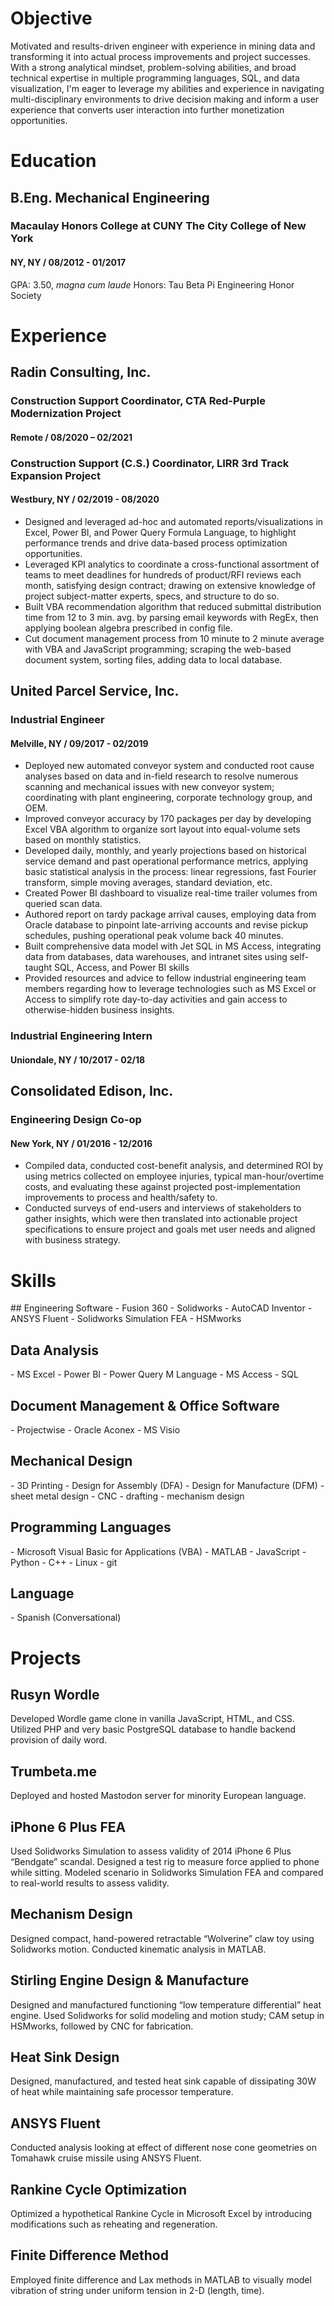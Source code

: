 # Objective
Motivated and results-driven engineer with experience in mining data and transforming it into actual process improvements and project successes. With a strong analytical mindset, problem-solving abilities, and broad technical expertise in multiple programming languages, SQL, and data visualization, I'm eager to leverage my abilities and experience in navigating multi-disciplinary environments to drive decision making and inform a user experience that converts user interaction into further monetization opportunities.

#  Education

##  B.Eng. Mechanical Engineering
###  Macaulay Honors College at CUNY The City College of New York
####  NY, NY / 08/2012 - 01/2017
GPA: 3.50, *magna cum laude*
Honors: Tau Beta Pi Engineering Honor Society

# Experience

##  Radin Consulting, Inc.
###  Construction Support Coordinator, CTA Red-Purple Modernization Project
####  Remote / 08/2020 – 02/2021
###  Construction Support (C.S.) Coordinator, LIRR 3rd Track Expansion Project
####  Westbury, NY  / 02/2019 - 08/2020
- Designed and leveraged ad-hoc and automated reports/visualizations in Excel, Power BI, and Power Query Formula Language, to highlight performance trends and drive data-based process optimization opportunities.
- Leveraged KPI analytics to coordinate a cross-functional assortment of teams to meet deadlines for hundreds of product/RFI reviews each month, satisfying design contract; drawing on extensive knowledge of project subject-matter experts, specs, and structure to do so.
- Built VBA recommendation algorithm that reduced submittal distribution time from 12 to 3 min. avg. by parsing email keywords with RegEx, then applying boolean algebra prescribed in config file.
- Cut document management process from 10 minute to 2 minute average with VBA and JavaScript programming; scraping the web-based document system, sorting files, adding data to local database.

##  United Parcel Service, Inc.
###  Industrial Engineer
####  Melville, NY /  09/2017 - 02/2019
- Deployed new automated conveyor system and conducted root cause analyses based on data and in-field research to resolve numerous scanning and mechanical issues with new conveyor system; coordinating with plant engineering, corporate technology group, and OEM.
- Improved conveyor accuracy by 170 packages per day by developing Excel VBA algorithm to organize sort layout into equal-volume sets based on monthly statistics.
- Developed daily, monthly, and yearly projections based on historical service demand and past operational performance metrics, applying basic statistical analysis in the process: linear regressions, fast Fourier transform, simple moving averages, standard deviation, etc.
- Created Power BI dashboard to visualize real-time trailer volumes from queried scan data. 
- Authored report on tardy package arrival causes, employing data from Oracle database to pinpoint late-arriving accounts and revise pickup schedules, pushing operational peak volume back 40 minutes.
- Built comprehensive data model with Jet SQL in MS Access, integrating data from databases, data warehouses, and intranet sites using self-taught SQL, Access, and Power BI skills
- Provided resources and advice to fellow industrial engineering team members regarding how to leverage technologies such as MS Excel or Access to simplify rote day-to-day activities and gain access to otherwise-hidden business insights.

###  Industrial Engineering Intern
#### Uniondale, NY / 10/2017 - 02/18

## Consolidated Edison, Inc.
###  Engineering Design Co-op
####  New York, NY / 01/2016 - 12/2016
- Compiled data, conducted cost-benefit analysis, and determined ROI by using metrics collected on employee injuries, typical man-hour/overtime costs, and evaluating these against projected post-implementation improvements to process and health/safety to.
- Conducted surveys of end-users and interviews of stakeholders to gather insights, which were then translated into actionable project specifications to ensure project and goals met user needs and aligned with business strategy.

# Skills
<div id=skill_container>
<div class=skillset>
## Engineering Software
- Fusion 360
- Solidworks
- AutoCAD Inventor
- ANSYS Fluent
- Solidworks Simulation FEA
- HSMworks
</div>

## Data Analysis
<div class=skillset>
- MS Excel
- Power BI
- Power Query M Language
- MS Access
- SQL
</div>

## Document Management & Office Software
<div class=skillset>
- Projectwise
- Oracle Aconex
- MS Visio
</div>

## Mechanical Design
<div class=skillset>
- 3D Printing
- Design for Assembly (DFA)
- Design for Manufacture (DFM)
- sheet metal design
- CNC
- drafting
- mechanism design
</div>

## Programming Languages
<div class=skillset>
- Microsoft Visual Basic for Applications (VBA)
- MATLAB
- JavaScript
- Python
- C++
- Linux
- git
</div>

## Language
<div class=skillset>
- Spanish (Conversational)
</div>
</div>

#  Projects
##  Rusyn Wordle
Developed Wordle game clone in vanilla JavaScript, HTML, and CSS. Utilized PHP and very basic PostgreSQL database to handle backend provision of daily word.


##  Trumbeta.me
Deployed and hosted Mastodon server for minority European language.


##  iPhone 6 Plus FEA
Used Solidworks Simulation to assess validity of 2014 iPhone 6 Plus “Bendgate” scandal. Designed a test rig to measure force applied to phone while sitting. Modeled scenario in Solidworks Simulation FEA and compared to real-world results to assess validity.

## Mechanism Design
Designed compact, hand-powered retractable “Wolverine” claw toy using Solidworks motion. Conducted kinematic analysis in MATLAB.

## Stirling Engine Design & Manufacture
Designed and manufactured functioning “low temperature differential” heat engine. Used Solidworks for solid modeling and motion study; CAM setup in HSMworks, followed by CNC for fabrication.

## Heat Sink Design
Designed, manufactured, and tested heat sink capable of dissipating 30W of heat while maintaining safe processor temperature.

## ANSYS Fluent
Conducted analysis looking at effect of different nose cone geometries on Tomahawk cruise missile using ANSYS Fluent.

## Rankine Cycle Optimization
Optimized a hypothetical Rankine Cycle in Microsoft Excel by introducing modifications such as reheating and regeneration.

## Finite Difference Method
Employed finite difference and Lax methods in MATLAB to visually model vibration of string under uniform tension in 2-D (length, time).
